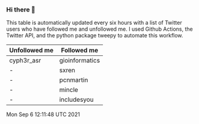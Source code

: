 ### Hi there 👋

This table is automatically updated every six hours with a list of Twitter users who have followed me and unfollowed me. I used Github Actions, the Twitter API, and the python package tweepy to automate this workflow.

| Unfollowed me |  Followed me |
| --- | --- |
|cyph3r_asr|gioinformatics|
|-|sxren|
|-|pcnmartin|
|-|mincle|
|-|includesyou|
Mon Sep  6 12:11:48 UTC 2021
